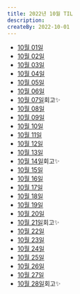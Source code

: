 ```yaml
---
title: 2022년 10월 TIL
description: 
createBy: 2022-10-01
---
```


- [10월 01일](./20221001.md)
- [10월 02일](./20221002.md)
- [10월 03일](./20221003.md)
- [10월 04일](./20221004.md)
- [10월 05일](./20221005.md)
- [10월 06일](./20221006.md)
- [10월 07일](./20221007.md)회고✨
- [10월 08일](./20221008.md)
- [10월 09일](./20221009.md)
- [10월 10일](./20221010.md)
- [10월 11일](./20221011.md)
- [10월 12일](./20221012.md)
- [10월 13일](./20221013.md)
- [10월 14일](./20221014.md)회고✨
- [10월 15일](./20221015.md)
- [10월 16일](./20221016.md)
- [10월 17일](./20221017.md)
- [10월 18일](./20221018.md)
- [10월 19일](./20221019.md)
- [10월 20일](./20221020.md)
- [10월 21일](./20221021.md)회고✨
- [10월 22일](./20221022.md)
- [10월 23일](./20221023.md)
- [10월 24일](./20221024.md)
- [10월 25일](./20221025.md)
- [10월 26일](./20221026.md)
- [10월 27일](./20221027.md)
- [10월 28일](./20221028.md)회고✨